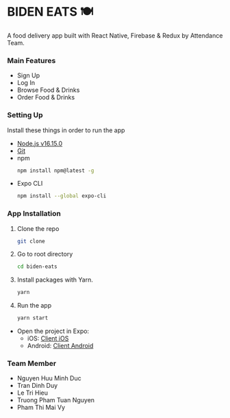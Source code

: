 # BIDEN EATS 🍽
A food delivery app built with React Native, Firebase & Redux by Attendance Team.

### Main Features
- Sign Up
- Log In
- Browse Food & Drinks
- Order Food & Drinks

### Setting Up
Install these things in order to run the app
* [Node.js v16.15.0](https://nodejs.org/fa/blog/release/v16.15.0/)
* [Git](https://git-scm.com/)
* npm
  ```sh
  npm install npm@latest -g
  ```
* Expo CLI 
   ```sh
  npm install --global expo-cli
  ```


### App Installation
1. Clone the repo 
   ```sh
   git clone 
   ```
2. Go to root directory
   ```sh
   cd biden-eats
   ```
3. Install packages with Yarn.
   ```sh
   yarn
   ```
4. Run the app
   ```sh
   yarn start
   ```
- Open the project in Expo:
  - iOS: [Client iOS](https://itunes.apple.com/app/apple-store/id982107779)
  - Android: [Client Android](https://play.google.com/store/apps/details?id=host.exp.exponent&referrer=blankexample)
  
### Team Member
- Nguyen Huu Minh Duc
- Tran Dinh Duy
- Le Tri Hieu
- Truong Pham Tuan Nguyen
- Pham Thi Mai Vy
